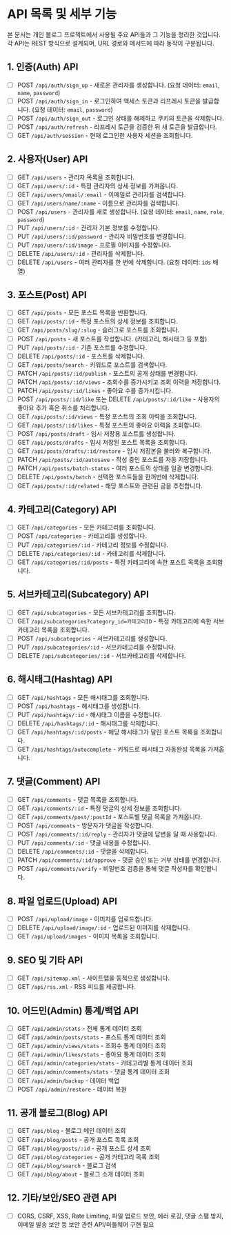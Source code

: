 # API 목록 및 세부 기능

본 문서는 개인 블로그 프로젝트에서 사용될 주요 API들과 그 기능을 정리한 것입니다. 각 API는 REST 방식으로 설계되며, URL 경로와 메서드에 따라 동작이 구분됩니다.

## 1. 인증(Auth) API

- [ ] POST `/api/auth/sign_up` - 새로운 관리자를 생성합니다. (요청 데이터: `email`, `name`, `password`)
- [ ] POST `/api/auth/sign_in` - 로그인하여 액세스 토큰과 리프레시 토큰을 발급합니다. (요청 데이터: `email`, `password`)
- [ ] POST `/api/auth/sign_out` - 로그인 상태를 해제하고 쿠키의 토큰을 삭제합니다.
- [ ] POST `/api/auth/refresh` - 리프레시 토큰을 검증한 뒤 새 토큰을 발급합니다.
- [ ] GET `/api/auth/session` - 현재 로그인한 사용자 세션을 조회합니다.

## 2. 사용자(User) API

- [ ] GET `/api/users` - 관리자 목록을 조회합니다.
- [ ] GET `/api/users/:id` - 특정 관리자의 상세 정보를 가져옵니다.
- [ ] GET `/api/users/email/:email` - 이메일로 관리자를 검색합니다.
- [ ] GET `/api/users/name/:name` - 이름으로 관리자를 검색합니다.
- [ ] POST `/api/users` - 관리자를 새로 생성합니다. (요청 데이터: `email`, `name`, `role`, `password`)
- [ ] PUT `/api/users/:id` - 관리자 기본 정보를 수정합니다.
- [ ] PUT `/api/users/:id/password` - 관리자 비밀번호를 변경합니다.
- [ ] PUT `/api/users/:id/image` - 프로필 이미지를 수정합니다.
- [ ] DELETE `/api/users/:id` - 관리자를 삭제합니다.
- [ ] DELETE `/api/users` - 여러 관리자를 한 번에 삭제합니다. (요청 데이터: `ids` 배열)

## 3. 포스트(Post) API

- [ ] GET `/api/posts` - 모든 포스트 목록을 반환합니다.
- [ ] GET `/api/posts/:id` - 특정 포스트의 상세 정보를 조회합니다.
- [ ] GET `/api/posts/slug/:slug` - 슬러그로 포스트를 조회합니다.
- [ ] POST `/api/posts` - 새 포스트를 작성합니다. (카테고리, 해시태그 등 포함)
- [ ] PUT `/api/posts/:id` - 기존 포스트를 수정합니다.
- [ ] DELETE `/api/posts/:id` - 포스트를 삭제합니다.
- [ ] GET `/api/posts/search` - 키워드로 포스트를 검색합니다.
- [ ] PATCH `/api/posts/:id/publish` - 포스트의 공개 상태를 변경합니다.
- [ ] PATCH `/api/posts/:id/views` - 조회수를 증가시키고 조회 이력을 저장합니다.
- [ ] PATCH `/api/posts/:id/likes` - 좋아요 수를 증가시킵니다.
- [ ] POST `/api/posts/:id/like` 또는 DELETE `/api/posts/:id/like` - 사용자의 좋아요 추가 혹은 취소를 처리합니다.
- [ ] GET `/api/posts/:id/views` - 특정 포스트의 조회 이력을 조회합니다.
- [ ] GET `/api/posts/:id/likes` - 특정 포스트의 좋아요 이력을 조회합니다.
- [ ] POST `/api/posts/draft` - 임시 저장용 포스트를 생성합니다.
- [ ] GET `/api/posts/drafts` - 임시 저장된 포스트 목록을 조회합니다.
- [ ] GET `/api/posts/drafts/:id/restore` - 임시 저장본을 불러와 복구합니다.
- [ ] PATCH `/api/posts/:id/autosave` - 작성 중인 포스트를 자동 저장합니다.
- [ ] PATCH `/api/posts/batch-status` - 여러 포스트의 상태를 일괄 변경합니다.
- [ ] DELETE `/api/posts/batch` - 선택한 포스트들을 한꺼번에 삭제합니다.
- [ ] GET `/api/posts/:id/related` - 해당 포스트와 관련된 글을 추천합니다.

## 4. 카테고리(Category) API

- [ ] GET `/api/categories` - 모든 카테고리를 조회합니다.
- [ ] POST `/api/categories` - 카테고리를 생성합니다.
- [ ] PUT `/api/categories/:id` - 카테고리 정보를 수정합니다.
- [ ] DELETE `/api/categories/:id` - 카테고리를 삭제합니다.
- [ ] GET `/api/categories/:id/posts` - 특정 카테고리에 속한 포스트 목록을 조회합니다.

## 5. 서브카테고리(Subcategory) API

- [ ] GET `/api/subcategories` - 모든 서브카테고리를 조회합니다.
- [ ] GET `/api/subcategories?category_id=카테고리ID` - 특정 카테고리에 속한 서브카테고리 목록을 조회합니다.
- [ ] POST `/api/subcategories` - 서브카테고리를 생성합니다.
- [ ] PUT `/api/subcategories/:id` - 서브카테고리를 수정합니다.
- [ ] DELETE `/api/subcategories/:id` - 서브카테고리를 삭제합니다.

## 6. 해시태그(Hashtag) API

- [ ] GET `/api/hashtags` - 모든 해시태그를 조회합니다.
- [ ] POST `/api/hashtags` - 해시태그를 생성합니다.
- [ ] PUT `/api/hashtags/:id` - 해시태그 이름을 수정합니다.
- [ ] DELETE `/api/hashtags/:id` - 해시태그를 삭제합니다.
- [ ] GET `/api/hashtags/:id/posts` - 해당 해시태그가 달린 포스트 목록을 조회합니다.
- [ ] GET `/api/hashtags/autocomplete` - 키워드로 해시태그 자동완성 목록을 가져옵니다.

## 7. 댓글(Comment) API

- [ ] GET `/api/comments` - 댓글 목록을 조회합니다.
- [ ] GET `/api/comments/:id` - 특정 댓글의 상세 정보를 조회합니다.
- [ ] GET `/api/comments/post/:postId` - 포스트별 댓글 목록을 가져옵니다.
- [ ] POST `/api/comments` - 방문자가 댓글을 작성합니다.
- [ ] POST `/api/comments/:id/reply` - 관리자가 댓글에 답변을 달 때 사용합니다.
- [ ] PUT `/api/comments/:id` - 댓글 내용을 수정합니다.
- [ ] DELETE `/api/comments/:id` - 댓글을 삭제합니다.
- [ ] PATCH `/api/comments/:id/approve` - 댓글 승인 또는 거부 상태를 변경합니다.
- [ ] POST `/api/comments/verify` - 비밀번호 검증을 통해 댓글 작성자를 확인합니다.

## 8. 파일 업로드(Upload) API

- [ ] POST `/api/upload/image` - 이미지를 업로드합니다.
- [ ] DELETE `/api/upload/image/:id` - 업로드된 이미지를 삭제합니다.
- [ ] GET `/api/upload/images` - 이미지 목록을 조회합니다.

## 9. SEO 및 기타 API

- [ ] GET `/api/sitemap.xml` - 사이트맵을 동적으로 생성합니다.
- [ ] GET `/api/rss.xml` - RSS 피드를 제공합니다.

## 10. 어드민(Admin) 통계/백업 API

- [ ] GET `/api/admin/stats` - 전체 통계 데이터 조회
- [ ] GET `/api/admin/posts/stats` - 포스트 통계 데이터 조회
- [ ] GET `/api/admin/views/stats` - 조회수 통계 데이터 조회
- [ ] GET `/api/admin/likes/stats` - 좋아요 통계 데이터 조회
- [ ] GET `/api/admin/categories/stats` - 카테고리별 통계 데이터 조회
- [ ] GET `/api/admin/comments/stats` - 댓글 통계 데이터 조회
- [ ] GET `/api/admin/backup` - 데이터 백업
- [ ] POST `/api/admin/restore` - 데이터 복원

## 11. 공개 블로그(Blog) API

- [ ] GET `/api/blog` - 블로그 메인 데이터 조회
- [ ] GET `/api/blog/posts` - 공개 포스트 목록 조회
- [ ] GET `/api/blog/posts/:id` - 공개 포스트 상세 조회
- [ ] GET `/api/blog/categories` - 공개 카테고리 목록 조회
- [ ] GET `/api/blog/search` - 블로그 검색
- [ ] GET `/api/blog/about` - 블로그 소개 데이터 조회

## 12. 기타/보안/SEO 관련 API

- [ ] CORS, CSRF, XSS, Rate Limiting, 파일 업로드 보안, 에러 로깅, 댓글 스팸 방지, 이메일 발송 보안 등 보안 관련 API/미들웨어 구현 필요
